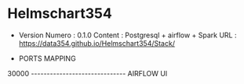 # Helmschart354
- Version 
Numero : 0.1.0
Content : Postgresql + airflow + Spark
URL : https://data354.github.io/Helmschart354/Stack/

- PORTS MAPPING 

30000   ------------------------------ AIRFLOW UI
